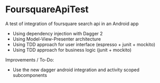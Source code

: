 # FoursquareApiTest
A test of integration of foursquare search api in an Android app

* Using dependency injection with Dagger 2
* Using Model-View-Presenter architecture
* Using TDD approach for user interface (espresso + junit + mockito)
* Using TDD approach for business logic (junit + mockito)

Improvements / To-Do:

* Use the new dagger android integration and activity scoped subcomponents 
